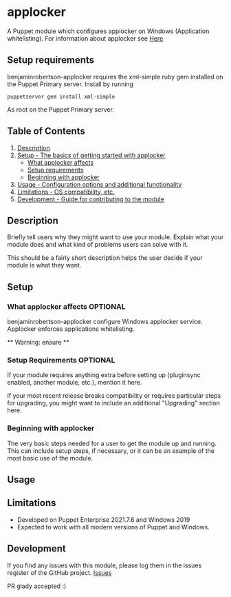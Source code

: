 # applocker

A Puppet module which configures applocker on Windows (Application whitelisting). For information about applocker see [Here][2]

## Setup requirements

benjaminrobertson-applocker requires the xml-simple ruby gem installed on the Puppet Primary server. Install by running 
```
puppetserver gem install xml-simple
```
As root on the Puppet Primary server.


## Table of Contents

1. [Description](#description)
1. [Setup - The basics of getting started with applocker](#setup)
    * [What applocker affects](#what-applocker-affects)
    * [Setup requirements](#setup-requirements)
    * [Beginning with applocker](#beginning-with-applocker)
1. [Usage - Configuration options and additional functionality](#usage)
1. [Limitations - OS compatibility, etc.](#limitations)
1. [Development - Guide for contributing to the module](#development)

## Description

Briefly tell users why they might want to use your module. Explain what your
module does and what kind of problems users can solve with it.

This should be a fairly short description helps the user decide if your module
is what they want.

## Setup

### What applocker affects **OPTIONAL**

benjaminrobertson-applocker configure Windows applocker service. Applocker enforces applications whitelisting. 

** Warning: ensure  **

### Setup Requirements **OPTIONAL**

If your module requires anything extra before setting up (pluginsync enabled,
another module, etc.), mention it here.

If your most recent release breaks compatibility or requires particular steps
for upgrading, you might want to include an additional "Upgrading" section here.

### Beginning with applocker

The very basic steps needed for a user to get the module up and running. This
can include setup steps, if necessary, or it can be an example of the most basic
use of the module.

## Usage



## Limitations

* Developed on Puppet Enterprise 2021.7.6 and Windows 2019
* Expected to work with all modern versions of Puppet and Windows.

## Development

If you find any issues with this module, please log them in the issues register of the GitHub project. [Issues][1]

PR glady accepted :)

[1]: https://github.com/benjamin-robertson/applocker/issues
[2]: https://learn.microsoft.com/en-us/windows/security/application-security/application-control/windows-defender-application-control/applocker/what-is-applocker